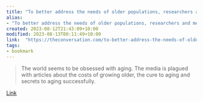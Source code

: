 ```yaml
---
title: "To better address the needs of older populations, researchers and media should stop fussing over aging"
alias:
- "To better address the needs of older populations, researchers and media should stop fussing over aging"
created: 2023-08-12T21:43:09+10:00
modified: 2023-08-13T00:11:49+10:00
link:  "https://theconversation.com/to-better-address-the-needs-of-older-populations-researchers-and-media-should-stop-fussing-over-aging-195626"
tags:
- bookmark
---
```


> The world seems to be obsessed with aging. The media is plagued with articles about the costs of growing older, the cure to aging and secrets to aging successfully.

[Link](https://theconversation.com/to-better-address-the-needs-of-older-populations-researchers-and-media-should-stop-fussing-over-aging-195626)